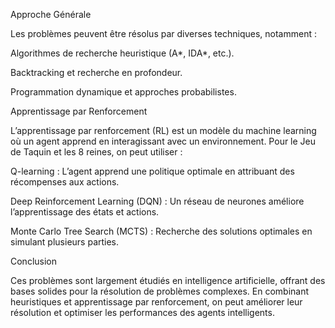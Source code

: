 Approche Générale

Les problèmes peuvent être résolus par diverses techniques, notamment :

Algorithmes de recherche heuristique (A*, IDA*, etc.).

Backtracking et recherche en profondeur.

Programmation dynamique et approches probabilistes.

Apprentissage par Renforcement

L’apprentissage par renforcement (RL) est un modèle du machine learning où un agent apprend en interagissant avec un environnement. Pour le Jeu de Taquin et les 8 reines, on peut utiliser :

Q-learning : L’agent apprend une politique optimale en attribuant des récompenses aux actions.

Deep Reinforcement Learning (DQN) : Un réseau de neurones améliore l’apprentissage des états et actions.

Monte Carlo Tree Search (MCTS) : Recherche des solutions optimales en simulant plusieurs parties.

Conclusion

Ces problèmes sont largement étudiés en intelligence artificielle, offrant des bases solides pour la résolution de problèmes complexes. En combinant heuristiques et apprentissage par renforcement, on peut améliorer leur résolution et optimiser les performances des agents intelligents.
